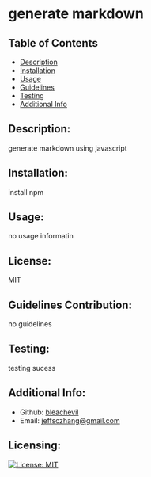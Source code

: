 # generate markdown

## Table of Contents 
- [Description](#description)
- [Installation](#installation)
- [Usage](#usage)
- [Guidelines](#guidelines)
- [Testing](#test)
- [Additional Info](#additional-info)
## Description:
generate markdown using javascript
## Installation:
install npm
## Usage:
no usage informatin
## License:
MIT
## Guidelines Contribution:
no guidelines
## Testing:
testing sucess
## Additional Info:
- Github: [bleachevil](https://github.com/bleachevil)
- Email: jeffsczhang@gmail.com

## Licensing:
[![License: MIT](https://img.shields.io/badge/License-MIT-yellow.svg)](https://opensource.org/licenses/MIT)
